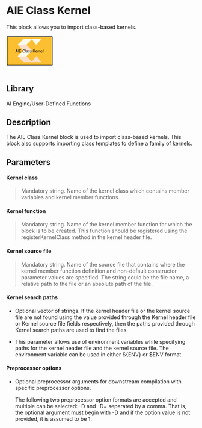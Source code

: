 # AIE Class Kernel

This block allows you to import class-based kernels.  

![](./Images/block.png)  

## Library

AI Engine/User-Defined Functions

## Description

The AIE Class Kernel block is used to import class-based kernels. This
block also supports importing class templates to define a family of
kernels.

## Parameters

#### Kernel class
> Mandatory string. Name of the kernel class which contains member variables and kernel member functions.

#### Kernel function
> Mandatory string. Name of the kernel member function for which the block is to be created. This function should be registered using the registerKernelClass method in the kernel header file. 

#### Kernel source file
> Mandatory string. Name of the source file that contains where the kernel member function definition and non-default constructor parameter values are specified.
The string could be the file name, a relative path to the file or an absolute path of the file. 

#### Kernel search paths
* Optional vector of strings. If the kernel header file or the kernel source file are not found using the value provided through the Kernel header file or Kernel source file fields respectively, then the paths provided through Kernel search paths are used to find the files. 

* This parameter allows use of environment variables while specifying paths for the kernel header file and the kernel source file. The environment variable can be used in either ${ENV} or $ENV format.

#### Preprocessor options
* Optional preprocessor arguments for downstream compilation with specific preprocessor options.

  The following two preprocessor option formats are accepted and multiple can be selected: -D<name> and -D<name>=<definition> separated by a comma. That is, the optional argument must begin with -D and if the option <definition> value is not provided, it is assumed to be 1.
